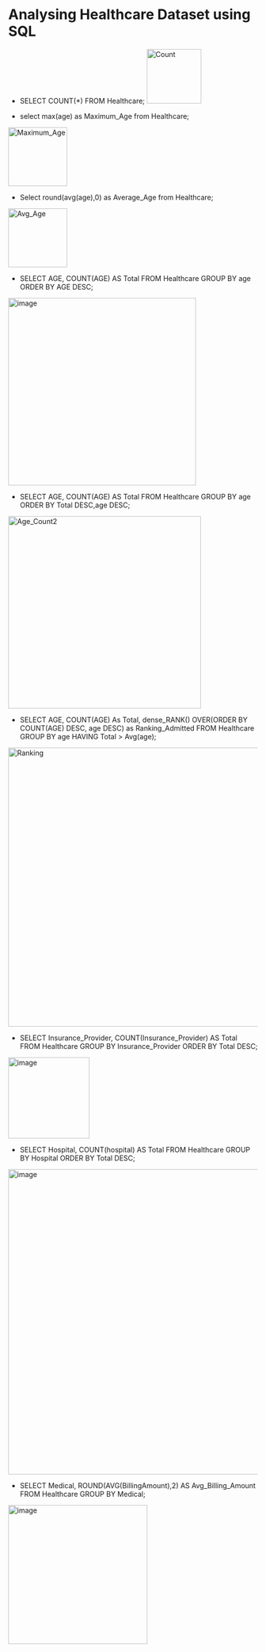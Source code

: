 # Analysing Healthcare Dataset using SQL

- SELECT COUNT(*) FROM Healthcare;
  <img width="110" alt="Count" src="https://github.com/ShivamNIT/Data-Analysis-SQL/assets/97026504/c3c94835-2f4a-4616-8994-5d4c206a9629">

- select max(age) as Maximum_Age from Healthcare;
<img width="119" alt="Maximum_Age" src="https://github.com/ShivamNIT/Data-Analysis-SQL/assets/97026504/73edeeb6-9f5c-4b09-af9b-e98780974a51">

- Select round(avg(age),0) as Average_Age from Healthcare;
<img width="119" alt="Avg_Age" src="https://github.com/ShivamNIT/Data-Analysis-SQL/assets/97026504/89e7229e-f216-4347-bec4-2ca21b81d2f1">

- SELECT AGE, COUNT(AGE) AS Total
FROM Healthcare
GROUP BY age
ORDER BY AGE DESC;
<img width="379" alt="image" src="https://github.com/ShivamNIT/Data-Analysis-SQL/assets/97026504/a95500f9-a680-4fc6-936d-73fdd450bcbb">

- SELECT AGE, COUNT(AGE) AS Total
FROM Healthcare
GROUP BY age
ORDER BY Total DESC,age DESC;
<img width="389" alt="Age_Count2" src="https://github.com/ShivamNIT/Data-Analysis-SQL/assets/97026504/a46302ab-b1ba-4296-b2df-a26c81fded7a">

- SELECT AGE, COUNT(AGE) As Total, dense_RANK() OVER(ORDER BY COUNT(AGE) DESC, age DESC) as Ranking_Admitted 
FROM Healthcare
GROUP BY age
HAVING Total > Avg(age);
<img width="564" alt="Ranking" src="https://github.com/ShivamNIT/Data-Analysis-SQL/assets/97026504/0bcfd2c5-808d-4f5f-9aca-2df5b0c0cf1c">

- SELECT Insurance_Provider, COUNT(Insurance_Provider) AS Total 
FROM Healthcare
GROUP BY Insurance_Provider
ORDER BY Total DESC;
<img width="164" alt="image" src="https://github.com/ShivamNIT/Data-Analysis-SQL/assets/97026504/c5deb274-7a68-4499-8014-457ef0cd06bc">

- SELECT Hospital, COUNT(hospital) AS Total 
FROM Healthcare
GROUP BY Hospital
ORDER BY Total DESC;
<img width="617" alt="image" src="https://github.com/ShivamNIT/Data-Analysis-SQL/assets/97026504/af77bfc7-2529-4be7-a7d8-915815b0a957">

- SELECT Medical, ROUND(AVG(BillingAmount),2) AS Avg_Billing_Amount
FROM Healthcare
GROUP BY Medical;
<img width="281" alt="image" src="https://github.com/ShivamNIT/Data-Analysis-SQL/assets/97026504/8a8b535f-e928-4889-bbee-b56134ea15b2">

